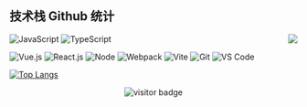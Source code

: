 ## 技术栈 Github 统计
<img align="right" src="https://github-readme-stats.vercel.app/api?username=saberc8&show_icons=true&theme=onedark">  

![JavaScript](https://img.shields.io/badge/-JavaScript-%23F7DF1C?style=for-the-badge&logo=javascript&logoColor=000000&labelColor=%23F7DF1C&color=%23FFCE5A)
![TypeScript](https://img.shields.io/badge/-TypeScript-%23007ACC?style=for-the-badge&logo=typeScript&logoColor=%23007ACC&labelColor=%23F7DF1C&color=%23FFCE5A)

![Vue.js](https://img.shields.io/badge/-Vue.js-%232c3e50?style=for-the-badge&logo=Vue.js)
![React.js](https://img.shields.io/badge/-React.js-%232c3e50?style=for-the-badge&logo=React)
![Node](https://img.shields.io/badge/-NodeJS-%23F05032?style=for-the-badge&logo=Node.js&logoColor=%23ffffff)
![Webpack](https://img.shields.io/badge/-Webpack-%232C3A42?style=for-the-badge&logo=webpack)
![Vite](https://img.shields.io/badge/-Vite-%232C3A42?style=for-the-badge&logo=vite)
![Git](https://img.shields.io/badge/-Git-%23F05032?style=for-the-badge&logo=git&logoColor=%23ffffff)
![VS Code](https://img.shields.io/badge/-VSCode-%23007ACC?style=for-the-badge&logo=visual-studio-code)

[![Top Langs](https://github-readme-stats.vercel.app/api/top-langs/?username=saberc8&layout=compact)](https://github.com/saberc8/github-readme-stats)

<!-- [![Readme Card](https://github-readme-stats.vercel.app/api/pin/?username=saberc8&repo=vue-vben-admin-thin)](https://github.com/saberc8/vue-vben-admin-thin) -->

<!-- 访客 -->
<p align="center">
  <img src="https://visitor-badge.glitch.me/badge?page_id=captain5.captain5" alt="visitor badge"/>
</p>
